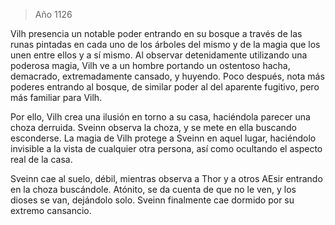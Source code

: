 > Año 1126

Vilh presencia un notable poder entrando en su bosque a través de las runas pintadas en cada uno de los árboles del mismo y de la magia que los unen entre ellos y a sí mismo. Al observar detenidamente utilizando una poderosa magia, Vilh ve a un hombre portando un ostentoso hacha, demacrado, extremadamente cansado, y huyendo. Poco después, nota más poderes entrando al bosque, de similar poder al del aparente fugitivo, pero más familiar para Vilh.

Por ello, Vilh crea una ilusión en torno a su casa, haciéndola parecer una choza derruida. Sveinn observa la choza, y se mete en ella buscando esconderse. La magia de Vilh protege a Sveinn en aquel lugar, haciéndolo invisible a la vista de cualquier otra persona, así como ocultando el aspecto real de la casa.

Sveinn cae al suelo, débil, mientras observa a Thor y a otros AEsir entrando en la choza buscándole. Atónito, se da cuenta de que no le ven, y los dioses se van, dejándolo solo. Sveinn finalmente cae dormido por su extremo cansancio.